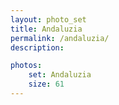 ```yaml
---
layout: photo_set
title: Andaluzia
permalink: /andaluzia/
description:

photos:
    set: Andaluzia
    size: 61
---
```

